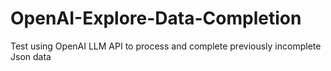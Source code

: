 # OpenAI-Explore-Data-Completion
Test using OpenAI LLM API to process and complete previously incomplete Json data

